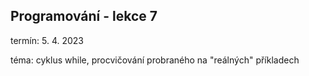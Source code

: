 ## Programování - lekce 7

termín: 5. 4. 2023

téma: cyklus while, procvičování probraného na "reálných" příkladech
